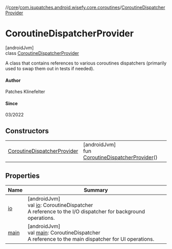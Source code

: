 //[core](../../../index.md)/[com.isupatches.android.wisefy.core.coroutines](../index.md)/[CoroutineDispatcherProvider](index.md)

# CoroutineDispatcherProvider

[androidJvm]\
class [CoroutineDispatcherProvider](index.md)

A class that contains references to various coroutines dispatchers (primarily used to swap them out in tests if needed).

#### Author

Patches Klinefelter

#### Since

03/2022

## Constructors

| | |
|---|---|
| [CoroutineDispatcherProvider](-coroutine-dispatcher-provider.md) | [androidJvm]<br>fun [CoroutineDispatcherProvider](-coroutine-dispatcher-provider.md)() |

## Properties

| Name | Summary |
|---|---|
| [io](io.md) | [androidJvm]<br>val [io](io.md): CoroutineDispatcher<br>A reference to the I/O dispatcher for background operations. |
| [main](main.md) | [androidJvm]<br>val [main](main.md): CoroutineDispatcher<br>A reference to the main dispatcher for UI operations. |
